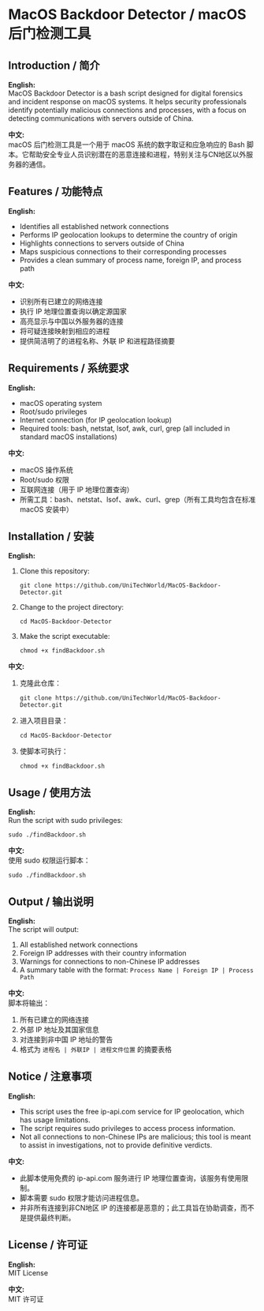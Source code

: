 # MacOS Backdoor Detector / macOS 后门检测工具

## Introduction / 简介

**English:**  
MacOS Backdoor Detector is a bash script designed for digital forensics and incident response on macOS systems. It helps security professionals identify potentially malicious connections and processes, with a focus on detecting communications with servers outside of China.

**中文:**  
macOS 后门检测工具是一个用于 macOS 系统的数字取证和应急响应的 Bash 脚本。它帮助安全专业人员识别潜在的恶意连接和进程，特别关注与CN地区以外服务器的通信。

## Features / 功能特点

**English:**  
- Identifies all established network connections
- Performs IP geolocation lookups to determine the country of origin
- Highlights connections to servers outside of China
- Maps suspicious connections to their corresponding processes
- Provides a clean summary of process name, foreign IP, and process path

**中文:**  
- 识别所有已建立的网络连接
- 执行 IP 地理位置查询以确定源国家
- 高亮显示与中国以外服务器的连接
- 将可疑连接映射到相应的进程
- 提供简洁明了的进程名称、外联 IP 和进程路径摘要

## Requirements / 系统要求

**English:**  
- macOS operating system
- Root/sudo privileges
- Internet connection (for IP geolocation lookup)
- Required tools: bash, netstat, lsof, awk, curl, grep (all included in standard macOS installations)

**中文:**  
- macOS 操作系统
- Root/sudo 权限
- 互联网连接（用于 IP 地理位置查询）
- 所需工具：bash、netstat、lsof、awk、curl、grep（所有工具均包含在标准 macOS 安装中）

## Installation / 安装

**English:**  
1. Clone this repository:
   ```
   git clone https://github.com/UniTechWorld/MacOS-Backdoor-Detector.git
   ```
2. Change to the project directory:
   ```
   cd MacOS-Backdoor-Detector
   ```
3. Make the script executable:
   ```
   chmod +x findBackdoor.sh
   ```

**中文:**  
1. 克隆此仓库：
   ```
   git clone https://github.com/UniTechWorld/MacOS-Backdoor-Detector.git
   ```
2. 进入项目目录：
   ```
   cd MacOS-Backdoor-Detector
   ```
3. 使脚本可执行：
   ```
   chmod +x findBackdoor.sh
   ```

## Usage / 使用方法

**English:**  
Run the script with sudo privileges:
```
sudo ./findBackdoor.sh
```

**中文:**  
使用 sudo 权限运行脚本：
```
sudo ./findBackdoor.sh
```

## Output / 输出说明

**English:**  
The script will output:
1. All established network connections
2. Foreign IP addresses with their country information
3. Warnings for connections to non-Chinese IP addresses
4. A summary table with the format: `Process Name | Foreign IP | Process Path`

**中文:**  
脚本将输出：
1. 所有已建立的网络连接
2. 外部 IP 地址及其国家信息
3. 对连接到非中国 IP 地址的警告
4. 格式为 `进程名 | 外联IP | 进程文件位置` 的摘要表格

## Notice / 注意事项

**English:**  
- This script uses the free ip-api.com service for IP geolocation, which has usage limitations.
- The script requires sudo privileges to access process information.
- Not all connections to non-Chinese IPs are malicious; this tool is meant to assist in investigations, not to provide definitive verdicts.

**中文:**  
- 此脚本使用免费的 ip-api.com 服务进行 IP 地理位置查询，该服务有使用限制。
- 脚本需要 sudo 权限才能访问进程信息。
- 并非所有连接到非CN地区 IP 的连接都是恶意的；此工具旨在协助调查，而不是提供最终判断。

## License / 许可证

**English:**  
MIT License

**中文:**  
MIT 许可证 
